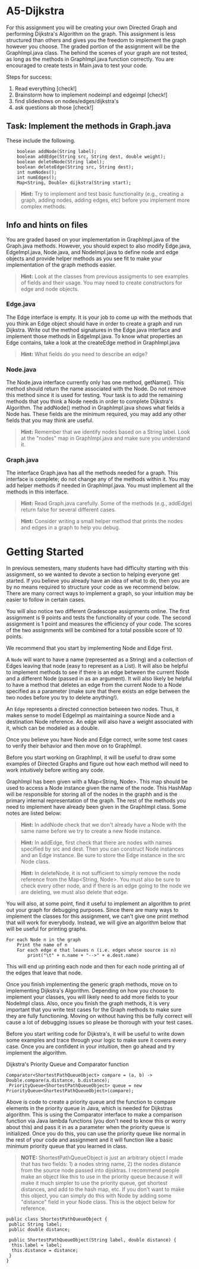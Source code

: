 # A5-Dijkstra

For this assignment you will be creating your own Directed Graph and performing Dijkstra's Algorithm
on the graph. This assignment is less structured than others and gives you the freedom to implement
the graph however you choose. The graded portion of the assignment will be the GraphImpl.java class. 
The behind the scenes of your graph are not tested, as long as the methods in GraphImpl.java function correctly.
You are encouraged to create tests in Main.java to test your code. 

Steps for success:
1. Read everything [check!]
2. Brainstorm how to implement nodeimpl and edgeimpl [check!]
3. find slideshows on nodes/edges/dijkstra's 
4. ask questions ab those [check!]

## Task: Implement the methods in Graph.java
These include the following.
```
    boolean addNode(String label);
    boolean addEdge(String src, String dest, double weight);
    boolean deleteNode(String label);
    boolean deleteEdge(String src, String dest);
    int numNodes();
    int numEdges();
    Map<String, Double> dijkstra(String start);
```

> **Hint:** Try to implement and test basic functionality (e.g., creating a graph, adding nodes, adding edges, etc)
> before you implement more complex methods.
## Info and hints on files 

You are graded based on your implementation in GraphImpl.java of the Graph.java methods.  However, you 
should expect to also modify Edge.java, EdgeImpl.java, Node.java, and NodeImpl.java to define node and edge objects and 
provide helper methods as you see fit to make your implementation of the graph methods easier. 

> **Hint:** Look at the classes from previous assigments to see examples of fields and their usage.  You may need to create constructors
> for edge and node objects.   

### Edge.java

The Edge interface is empty. It is your job to come up with the methods that you think an Edge object
should have in order to create a graph and run Dijkstra. Write out the method signatures in
the Edge.java interface and implement those methods in EdgeImpl.java. 
To know what properties an Edge contains, take a look at the createEdge method in GraphImpl.java
 
 > **Hint:** What fields do you need to describe an edge?
 
### Node.java

The Node.java interface currently only has one method, getName(). This method should return the name
associated with the Node. Do not remove this method since it is used for testing. Your task is to
add the remaining methods that you think a Node needs in order to complete Dijkstra's Algorithm.
The addNode() method in GraphImpl.java shows what fields a Node has. These fields are the minimum
required, you may add any other fields that you may think are useful. 

> **Hint:** Remember that we identify nodes based on a String label.  Look at the "nodes" map in 
> GraphImpl.java and make sure you understand it.

### Graph.java

The interface Graph.java has all the methods needed for a graph. This interface is complete; do not 
change any of the methods within it. You may add helper methods if needed in GraphImpl.java. You 
must implement all the methods in this interface.  

> **Hint:** Read Graph.java carefully.  Some of the methods (e.g., addEdge) return false for several different cases.

> **Hint:** Consider writing a small helper method that prints the nodes and edges in a graph to help you debug.

# Getting Started
In previous semesters, many students have had difficulty starting with this assignment, so we wanted to devote a section to helping everyone get started. If you believe you already have an idea of what to do, then you are by no means required to structure your code as we recommend below. There are many correct ways to implement a graph, so your intuition may be easier to follow in certain cases.

You will also notice two different Gradescope assignments online. The first assignment is 9 points and tests the functionality of your code. The second assignment is 1 point and measures the efficiency of your code. The scores of the two assignments will be combined for a total possible score of 10 points.

We recommend that you start by implementing Node and Edge first.

A `Node` will want to have a name (represented as a String) and a collection of Edges leaving that node (easy to represent as a List<Edge>). It will also be helpful to implement methods to see if there is an edge between the current Node and a different Node (passed in as an argument). It will also likely be helpful to have a method that deletes an edge from the current Node to a Node specified as a parameter (make sure that there exists an edge between the two nodes before you try to delete anything!).

An `Edge` represents a directed connection between two nodes. Thus, it makes sense to model EdgeImpl as maintaining a source Node and a destination Node reference. An edge will also have a weight associated with it, which can be modeled as a double.

Once you believe you have Node and Edge correct, write some test cases to verify their behavior and then move on to GraphImpl.

Before you start working on GraphImpl, it will be useful to draw some examples of Directed Graphs and figure out how each method will need to work intuitively before writing any code.

GraphImpl has been given with a Map<String, Node>. This map should be used to access a Node instance given the name of the node. This HashMap will be responsible for storing all of the nodes in the graphh and is the primary internal representation of the graph. The rest of the methods you need to implement have already been given in the GraphImpl class. Some notes are listed below:
>**Hint:** In addNode check that we don't already have a Node with the same name before we try to create a new Node instance.

>**Hint:** In addEdge, first check that there are nodes with names specified by src and dest. Then you can construct Node instances and an Edge instance. Be sure to store the Edge instance in the src Node class.

>**Hint:** In deleteNode, it is not sufficient to simply remove the node reference from the Map<String, Node>. You must also be sure to check every other node, and if there is an edge going to the node we are deleting, we must also delete that edge.

You will also, at some point, find it useful to implement an algorithm to print out your graph for debugging purposes. Since there are many ways to implement the classes for this assignment, we can't give one print method that will work for everybody. Instead, we will give an algorithm below that will be useful for printing graphs.
```
For each Node n in the graph
    Print the name of n
    For each edge e that leaves n (i.e. edges whose source is n)
        print("\t" + n.name + "-->" + e.dest.name)
```
This will end up printing each node and then for each node printing all of the edges that leave that node.

Once you finish implementing the generic graph methods, move on to implementing Dijkstra's Algorithm. Depending on how you choose to implement your classes, you will likely need to add more fields to your NodeImpl class. Also, once you finish the graph methods, it is very important that you write test cases for the Graph methods to make sure they are fully functioning. Moving on without having this be fully correct will cause a lot of debugging issues so please be thorough with your test cases.

Before you start writing code for Dijkstra's, it will be useful to write down some examples and trace through your logic to make sure it covers every case. Once you are confident in your intuition, then go ahead and try implement the algorithm.

Dijkstra's Priority Queue and Comparator function
```
Comparator<ShortestPathQueueObject> compare = (a, b) -> Double.compare(a.distance, b.distance);
 PriorityQueue<ShortestPathQueueObject> queue = new PriorityQueue<ShortestPathQueueObject>(compare);
 ```
Above is code to create a priority queue and the function to compare elements in the priority queue in Java, which is needed for Dijkstras algorithm. This is using the Comparator interface to make a comparison function via Java lambda functions (you don't need to know this or worry about this) and pass it in as a parameter when the priority queue is initialized. Once you do this, you can use the priority queue like normal in the rest of your code and assignment and it will function like a basic minimum priority queue that you learned in class.

>**NOTE:** ShortestPathQueueObject is just an arbitrary object I made that has two fields: 1) a nodes string name, 2) the nodes distance from the source node passed into dijsktras. I recommend people make an object like this to use in the priority queue because it will make it much simpler to use the priority queue, get shortest distances, and add to the hash map, etc. If you don't want to make this object, you can simply do this with Node by adding some "distance" field in your Node class. This is the object below for reference. 
```
public class ShortestPathQueueObject {
 public String label;
 public double distance; 
 
 public ShortestPathQueueObject(String label, double distance) {
  this.label = label;
  this.distance = distance;
 }
}
```

